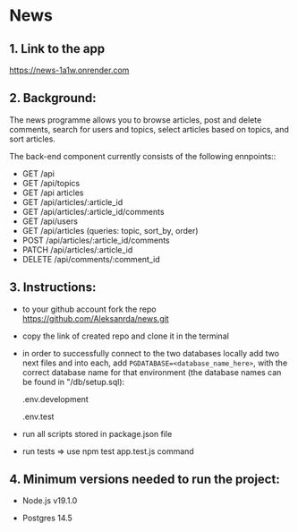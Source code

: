 # News

## 1. Link to the app

https://news-1a1w.onrender.com

## 2. Background:

The news programme allows you to browse articles, post and delete comments, search for users and topics, select articles based on topics, and sort articles.

The back-end component currently consists of the following ennpoints::
 
- GET /api
- GET /api/topics
- GET /api articles
- GET /api/articles/:article_id
- GET /api/articles/:article_id/comments
- GET /api/users
- GET /api/articles (queries: topic, sort_by, order)
- POST /api/articles/:article_id/comments
- PATCH /api/articles/:article_id
- DELETE /api/comments/:comment_id

## 3. Instructions:

- to your github account fork the repo https://github.com/Aleksanrda/news.git

- copy the link of created repo and clone it in the terminal

- in order to successfully connect to the two databases locally add two next files and into each, add `PGDATABASE=<database_name_here>`, with the correct database name for that environment (the database names can be found in "/db/setup.sql):

    .env.development

    .env.test

- run all scripts stored in package.json file

- run tests => use npm test app.test.js command

## 4. Minimum versions needed to run the project:

 - Node.js v19.1.0

 - Postgres 14.5